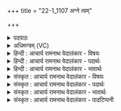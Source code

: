 +++
title = "22-1_1107 अग्ने त्वम्"

+++
<details><summary>पदपाठः</summary>

अ꣡ग्ने꣢꣯। त्वम्। नः꣣। अ꣡न्त꣢꣯मः। उ꣣त꣢। त्रा꣣ता꣢। शि꣡वः꣢। भु꣣वः। वरू꣢थ्यः। ११०७।
</details>

<details><summary>अधिमन्त्रम् (VC)</summary>

- अग्निः
- बन्धुः सुबन्धुः श्रुतबन्धुर्विप्रबन्धुश्च क्रमेण गौपायना लौपायना वा
- द्विपदा विराट्
- पञ्चमः
</details>

<details><summary>हिन्दी : आचार्य रामनाथ वेदालंकार - विषयः</summary>

प्रथम ऋचा की पूर्वार्चिक में ४४८ क्रमाङ्क पर परमात्मा और राजा के विषय में व्याख्या की जा चुकी है। यहाँ परमात्मा,राजा और आचार्य तीनों का विषय है।
</details>

<details><summary>हिन्दी : आचार्य रामनाथ वेदालंकार - पदार्थः</summary>

पदार्थान्वय -  हे(अग्ने)अग्रनायक परमात्मन्,राजन् वा विद्वन् आचार्य!आप(नः)हमारे(अन्तमः)निकटतम(उत)और(त्राता)अपराधों से रक्षा करनेवा्ले,तथा(शिवः)मङ्गलकारी, (वरूथ्यः)और वरणीय(भुवः)होओ ॥१॥
</details>

<details><summary>हिन्दी : आचार्य रामनाथ वेदालंकार - भावार्थः</summary>

भावार्थ -  परमात्मा,राजा और आचार्य का संरक्षण पाकर लोग दोषों से मुक्त,निरपराध,निश्छल,निष्पाप,विद्वान्,ब्रह्मज्ञ और सदाचारी हो जाते हैं ॥१॥
</details>

<details><summary>संस्कृत : आचार्य रामनाथ वेदालंकार - विषयः</summary>

तत्र प्रथमा ऋक् पूर्वार्चिके ४४८ क्रमाङ्के परमात्मनृपत्योर्विषये व्याख्याता। अत्र परमात्मनृपत्याचार्या उच्यन्ते।
</details>

<details><summary>संस्कृत : आचार्य रामनाथ वेदालंकार - पदार्थः</summary>

पदार्थान्वय -  हे(अग्ने)अग्रणीः परमात्मन् राजन् विद्वन् आचार्य वा!त्वम्(नः)अस्माकम्(अन्तमः)अन्तिकतमः, (उत)अपि च(त्राता)अपराधेभ्यः रक्षकः, (शिवः)शिवरूपः, (वरूथ्यः)वरणीयश्च(भुवः)भव ॥१॥२
</details>

<details><summary>संस्कृत : आचार्य रामनाथ वेदालंकार - भावार्थः</summary>

भावार्थ -  परमात्मनो नृपतेर्विदुष आचार्यस्य च संरक्षणं प्राप्यैव जना दोषमुक्ता निरपराधा निश्छला निष्पापा विद्वांसो ब्रह्मज्ञाः सदाचारिणश्च जायन्ते ॥१॥
</details>

<details><summary>संस्कृत : आचार्य रामनाथ वेदालंकार - पादटिप्पनी</summary>

टिप्पनी -   १.ऋ० ५।२४।१,‘भुवो’ इत्यत्र ‘भ॑वा’ इति पाठः। साम० ४४८। २. ऋग्भाष्ये दयानन्दर्षिर्मन्त्रेऽस्मिन् राजविषयमाह।
</details>